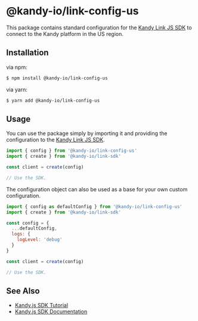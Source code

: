 # @kandy-io/link-config-us

This package contains standard configuration for the [Kandy Link JS SDK](https://github.com/Kandy-IO/kandy-link-js-sdk) to connect to the Kandy platform in the US region.

## Installation

via npm:

```bash
$ npm install @kandy-io/link-config-us
```

via yarn:

```bash
$ yarn add @kandy-io/link-config-us
```

## Usage

You can use the package simply by importing it and providing the configuration to the [Kandy Link JS SDK](https://github.com/Kandy-IO/kandy-link-js-sdk).

```javascript
import { config } from '@kandy-io/link-config-us'
import { create } from '@kandy-io/link-sdk'

const client = create(config)

// Use the SDK.
```

The configuration object can also be used as a base for your own custom configuration.

```javascript
import { config as defaultConfig } from '@kandy-io/link-config-us'
import { create } from '@kandy-io/link-sdk'

const config = {
  ...defaultConfig,
  logs: {
    logLevel: 'debug'
  }
}

const client = create(config)

// Use the SDK.
```

## See Also

- [Kandy.js SDK Tutorial](https://kandy-io.github.io/kandy-link-js-sdk/tutorials/?config=us#/Configurations)
- [Kandy.js SDK Documentation](https://kandy-io.github.io/kandy-link-js-sdk/docs/)
